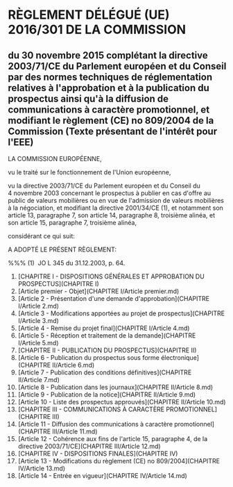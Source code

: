 # RÈGLEMENT DÉLÉGUÉ (UE) 2016/301 DE LA COMMISSION

## du 30 novembre 2015 complétant la directive 2003/71/CE du Parlement européen et du Conseil par des normes techniques de réglementation relatives à l'approbation et à la publication du prospectus ainsi qu'à la diffusion de communications à caractère promotionnel, et modifiant le règlement (CE) no 809/2004 de la Commission (Texte présentant de l'intérêt pour l'EEE)

LA COMMISSION EUROPÉENNE,

vu le traité sur le fonctionnement de l'Union européenne,

vu la directive 2003/71/CE du Parlement européen et du Conseil du 4 novembre 2003 concernant le prospectus à publier en cas d'offre au public de valeurs mobilières ou en vue de l'admission de valeurs mobilières à la négociation, et modifiant la directive 2001/34/CE (1), et notamment son article 13, paragraphe 7, son article 14, paragraphe 8, troisième alinéa, et son article 15, paragraphe 7, troisième alinéa,

considérant ce qui suit:

A ADOPTÉ LE PRÉSENT RÈGLEMENT:

%%% (1)  JO L 345 du 31.12.2003, p. 64.

1. [CHAPITRE I - DISPOSITIONS GÉNÉRALES ET APPROBATION DU PROSPECTUS](CHAPITRE I)
  1. [Article premier - Objet](CHAPITRE I/Article premier.md)
  1. [Article 2 - Présentation d'une demande d'approbation](CHAPITRE I/Article 2.md)
  1. [Article 3 - Modifications apportées au projet de prospectus](CHAPITRE I/Article 3.md)
  1. [Article 4 - Remise du projet final](CHAPITRE I/Article 4.md)
  1. [Article 5 - Réception et traitement de la demande](CHAPITRE I/Article 5.md)
1. [CHAPITRE II - PUBLICATION DU PROSPECTUS](CHAPITRE II)
  1. [Article 6 - Publication du prospectus sous forme électronique](CHAPITRE II/Article 6.md)
  1. [Article 7 - Publication des conditions définitives](CHAPITRE II/Article 7.md)
  1. [Article 8 - Publication dans les journaux](CHAPITRE II/Article 8.md)
  1. [Article 9 - Publication de la notice](CHAPITRE II/Article 9.md)
  1. [Article 10 - Liste des prospectus approuvés](CHAPITRE II/Article 10.md)
1. [CHAPITRE III - COMMUNICATIONS À CARACTÈRE PROMOTIONNEL](CHAPITRE III)
  1. [Article 11 - Diffusion des communications à caractère promotionnel](CHAPITRE III/Article 11.md)
  1. [Article 12 - Cohérence aux fins de l'article 15, paragraphe 4, de la directive 2003/71/CE](CHAPITRE III/Article 12.md)
1. [CHAPITRE IV - DISPOSITIONS FINALES](CHAPITRE IV)
  1. [Article 13 - Modifications du règlement (CE) no 809/2004](CHAPITRE IV/Article 13.md)
  1. [Article 14 - Entrée en vigueur](CHAPITRE IV/Article 14.md)
